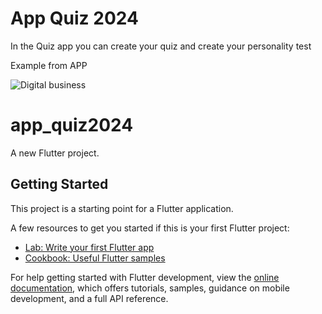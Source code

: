 # App Quiz 2024

In the Quiz app you can create your quiz and create your personality test

Example from APP

<img src="https://i.imgur.com/2AQtVAd.png" alt="Digital business">

# app_quiz2024

A new Flutter project.

## Getting Started

This project is a starting point for a Flutter application.

A few resources to get you started if this is your first Flutter project:

- [Lab: Write your first Flutter app](https://docs.flutter.dev/get-started/codelab)
- [Cookbook: Useful Flutter samples](https://docs.flutter.dev/cookbook)

For help getting started with Flutter development, view the
[online documentation](https://docs.flutter.dev/), which offers tutorials,
samples, guidance on mobile development, and a full API reference.
